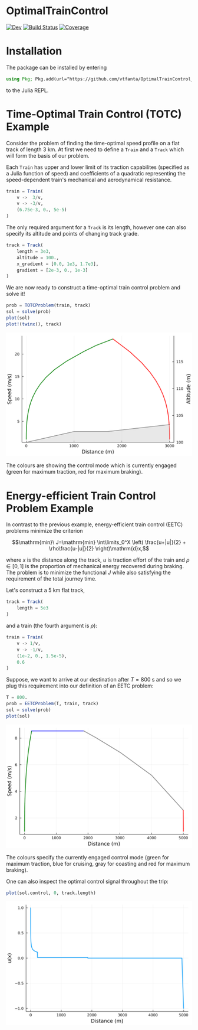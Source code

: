 # OptimalTrainControl
[![Dev](https://img.shields.io/badge/docs-dev-blue.svg)](https://vtfanta.github.io/OptimalTrainControl_v2.jl/dev/)
[![Build Status](https://github.com/vtfanta/OptimalTrainControl_v2.jl/actions/workflows/CI.yml/badge.svg?branch=main)](https://github.com/vtfanta/OptimalTrainControl_v2.jl/actions/workflows/CI.yml?query=branch%3Amain)
[![Coverage](https://codecov.io/gh/vtfanta/OptimalTrainControl_v2.jl/branch/main/graph/badge.svg)](https://codecov.io/gh/vtfanta/OptimalTrainControl_v2.jl)

# Installation

The package can be installed by entering
```julia
using Pkg; Pkg.add(url="https://github.com/vtfanta/OptimalTrainControl_v2.jl")
```
to the Julia REPL.

# Time-Optimal Train Control (TOTC) Example
Consider the problem of finding the time-optimal speed profile on a flat track of length $3\ \mathrm{km}$. At first we need to define a `Train` and a `Track` which will form the basis of our problem.

Each `Train` has upper and lower limit of its traction capabilites (specified as a Julia function of speed) and coefficients of a quadratic representing the speed-dependent train's mechanical and aerodynamical resistance.
```julia
train = Train(
    v ->  3/v,
    v -> -3/v,
    (6.75e-3, 0., 5e-5)
)
```

The only required argument for a `Track` is its length, however one can also specify its altitude and points of changing track grade.
```julia
track = Track(
    length = 3e3,
    altitude = 100.,
    x_gradient = [0.0, 1e3, 1.7e3],
    gradient = [2e-3, 0., 1e-3]
)
```

We are now ready to construct a time-optimal train control problem and solve it!
```julia
prob = TOTCProblem(train, track)
sol = solve(prob)
plot(sol)
plot!(twinx(), track)
```
![TOTC Solution](/docs/src/assets/totc_example.svg)

The colours are showing the control mode which is currently engaged (green for maximum traction, red for maximum braking).

# Energy-efficient Train Control Problem Example

In contrast to the previous example, energy-efficient 
train control (EETC) problems minimize the criterion
```math
\mathrm{min}\ J=\mathrm{min} \int\limits_0^X \left( \frac{u+|u|}{2} + \rho\frac{u-|u|}{2} \right)\mathrm{d}x,
```
where $x$ is the distance along the track, $u$ is traction effort of the train and $\rho\in[0,1]$ is the proportion of mechanical energy recovered during braking.
The problem is to minimize the functional $J$ while also satisfying the requirement of the total journey time.

Let's construct a $5\ \mathrm{km}$ flat track,
```julia
track = Track(
    length = 5e3
)
```
and a train (the fourth argument is $\rho$):
```julia
train = Train(
    v -> 1/v,
    v -> -1/v,
    (1e-2, 0., 1.5e-5),
    0.6
)
```

Suppose, we want to arrive at our destination after $T=800\ \mathrm{s}$ and so we plug this requirement into
our definition of an EETC problem:
```julia
T = 800.
prob = EETCProblem(T, train, track)
sol = solve(prob)
plot(sol)
```
![EETC Solution](/docs/src/assets/eetc_example.svg)

The colours specify the currently engaged control mode (green for maximum traction, blue for cruising, gray for coasting and red for maximum braking).

One can also inspect the optimal control signal throughout the trip:
```julia
plot(sol.control, 0, track.length)
```
![Optimal control](/docs/src/assets/u.svg)